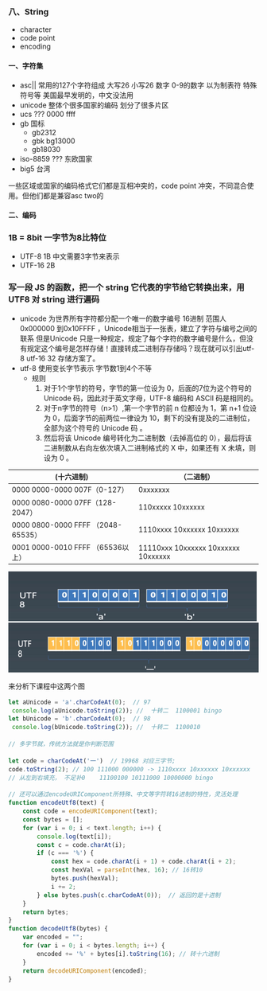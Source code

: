 ### 八、String

- character
- code point
- encoding

#### 一、字符集

- asc|| 常用的127个字符组成  大写26 小写26 数字 0-9的数字  以为制表符 特殊符号等 美国最早发明的，中文没法用
- unicode 整体个很多国家的编码 划分了很多片区
- ucs ???  0000 ffff
- gb 国标
    - gb2312
    - gbk bg13000
    - gb18030
- iso-8859 ??? 东欧国家
- big5 台湾

一些区域或国家的编码格式它们都是互相冲突的，code point 冲突，不同混合使用。但他们都是兼容asc two的

#### 二、编码
### 1B = 8bit 一字节为8比特位 ###
- UTF-8    1B   中文需要3字节来表示
- UTF-16   2B

### 写一段 JS 的函数，把一个 string 它代表的字节给它转换出来，用 UTF8 对 string 进行遍码 ###

- unicode
为世界所有字符都分配一个唯一的数字编号 16进制
范围人0x000000 到0x10FFFF ，Unicode相当于一张表，建立了字符与编号之间的联系
但是Unicode 只是一种规定，规定了每个字符的数字编号是什么，但没有规定这个编号是怎样存储！直接转成二进制存存储吗？现在就可以引出utf-8 utf-16 32 存储方案了。
- utf-8 使用变长字节表示 字节数1到4个不等
    - 规则
        1. 对于1个字节的符号，字节的第一位设为 0，后面的7位为这个符号的 Unicode 码，因此对于英文字母，UTF-8 编码和 ASCII 码是相同的。 
        2. 对于n字节的符号（n>1）,第一个字节的前 n 位都设为 1，第 n+1 位设为 0，后面字节的前两位一律设为 10，剩下的没有提及的二进制位，全部为这个符号的 Unicode 码 。
        3. 然后将该 Unicode 编号转化为二进制数（去掉高位的 0），最后将该二进制数从右向左依次填入二进制格式的 X 中，如果还有 X 未填，则设为 0 。

(十六进制)|  （二进制）|
| -- | -- |
|0000 0000-0000 007F（0-127） | 0xxxxxxx|
|0000 0080-0000 07FF（128-2047） | 110xxxxx 10xxxxxx|
|0000 0800-0000 FFFF （2048-65535）|1110xxxx 10xxxxxx 10xxxxxx|
|0001 0000-0010 FFFF （65536以上）| 11110xxx 10xxxxxx 10xxxxxx 10xxxxxx|


<img src="./img/utf-8-1.jpg" style="width:500px;height:100px">
<img src="./img/utf-8-2.jpg" style="width:600px;height:100px">

来分析下课程中这两个图
```javascript
let aUnicode = 'a'.charCodeAt(0);  // 97  
 console.log(aUnicode.toString(2)); //  十转二  1100001 bingo
let bUnicode = 'b'.charCodeAt(0);  // 98  
 console.log(bUnicode.toString(2)); //  十转二  1100010

// 多字节就，传统方法就是你判断范围

let code = charCodeAt('一')  // 19968 对应三字节;
code.toString(2); // 100 111000 000000 -> 1110xxxx 10xxxxxx 10xxxxxx
// 从左到右填充， 不足补0    11100100 10111000 10000000 bingo

// 还可以通过encodeURIComponent所特殊、中文等字符转16进制的特性，灵活处理
function encodeUtf8(text) {
    const code = encodeURIComponent(text);
    const bytes = [];
    for (var i = 0; i < text.length; i++) {
        console.log(text[i]);
        const c = code.charAt(i);
        if (c === '%') {
            const hex = code.charAt(i + 1) + code.charAt(i + 2);
            const hexVal = parseInt(hex, 16); // 16转10
            bytes.push(hexVal);
            i += 2;
        } else bytes.push(c.charCodeAt(0));  // 返回的是十进制
    }
    return bytes;
}
function decodeUtf8(bytes) {
    var encoded = "";
    for (var i = 0; i < bytes.length; i++) {
        encoded += '%' + bytes[i].toString(16); // 转十六进制
    }
    return decodeURIComponent(encoded);
}
```
